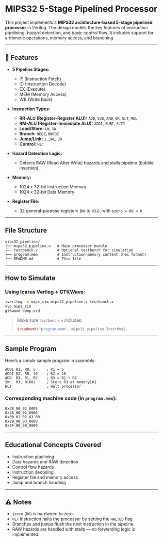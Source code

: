 # MIPS32 5-Stage Pipelined Processor

This project implements a **MIPS32 architecture-based 5-stage pipelined processor** in Verilog. The design models the key features of instruction pipelining, hazard detection, and basic control flow. It includes support for arithmetic operations, memory access, and branching.

---

## 🔧 Features

- **5 Pipeline Stages:**
  - IF (Instruction Fetch)
  - ID (Instruction Decode)
  - EX (Execute)
  - MEM (Memory Access)
  - WB (Write Back)

- **Instruction Types:**
  - **RR-ALU (Register-Register ALU):** `ADD`, `SUB`, `AND`, `OR`, `SLT`, `MUL`
  - **RM-ALU (Register-Immediate ALU):** `ADDI`, `SUBI`, `SLTI`
  - **Load/Store:** `LW`, `SW`
  - **Branch:** `BEQZ`, `BNEQZ`
  - **Jump/Link:** `J`, `JAL`, `JR`
  - **Control:** `HLT`

- **Hazard Detection Logic:**
  - Detects RAW (Read After Write) hazards and stalls pipeline (bubble insertion).

- **Memory:**
  - 1024 x 32-bit Instruction Memory
  - 1024 x 32-bit Data Memory

- **Register File:**
  - 32 general-purpose registers (`R0` to `R31`), with `$zero = R0 = 0`

---

##  File Structure
```
mips32_pipeline/
├── mips32_pipeline.v   # Main processor module
├── testbench.v         # Optional testbench for simulation
├── program.mem         # Instruction memory content (hex format)
└── README.md           # This file
```

---

##  How to Simulate

### Using Icarus Verilog + GTKWave:

```sh
iverilog -o mips_sim mips32_pipeline.v testbench.v
vvp mips_sim
gtkwave dump.vcd
```

> Make sure `testbench.v` includes:
> ```verilog
> $readmemh("program.mem", mips32_pipeline.InstrMem);
> ```

---

##  Sample Program

Here’s a simple sample program in assembly:

```assembly
ADDI R1, R0, 5     ; R1 = 5
ADDI R2, R0, 10    ; R2 = 10
ADD  R3, R1, R2    ; R3 = R1 + R2
SW   R3, 0(R0)     ; Store R3 at memory[0]
HLT                ; Halt processor
```

### Corresponding machine code (in `program.mem`):
```text
0x28_00_01_0005
0x28_00_02_000A
0x00_01_02_03_00
0x29_00_03_0000
0x3F_00_00_0000
```

---

##  Educational Concepts Covered

- Instruction pipelining
- Data hazards and RAW detection
- Control flow hazards
- Instruction decoding
- Register file and memory access
- Jump and branch handling

---

## ⚠ Notes

- `$zero` (`R0`) is hardwired to zero.
- `HLT` instruction halts the processor by setting the `HALTED` flag.
- Branches and jumps flush the next instruction in the pipeline.
- RAW hazards are handled with stalls — no forwarding logic is implemented.

